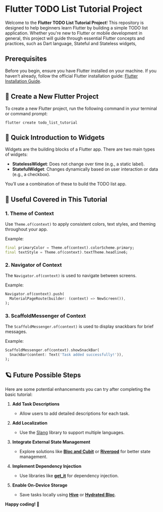 # Flutter TODO List Tutorial Project

Welcome to the **Flutter TODO List Tutorial Project**! This repository is designed to help beginners learn Flutter by building a simple TODO list application. Whether you're new to Flutter or mobile development in general, this project will guide through essential Flutter concepts and practices, such as Dart language, Stateful and Stateless widgets,

## Prerequisites

Before you begin, ensure you have Flutter installed on your machine. If you haven’t already, follow the official Flutter installation guide: [Flutter Installation Guide](https://docs.flutter.dev/get-started/install).

## 🌱 Create a New Flutter Project

To create a new Flutter project, run the following command in your terminal or command prompt:

```
flutter create todo_list_tutorial
```

## 🧐 Quick Introduction to Widgets

Widgets are the building blocks of a Flutter app. There are two main types of widgets:

- **StatelessWidget**: Does not change over time (e.g., a static label).
- **StatefulWidget**: Changes dynamically based on user interaction or data (e.g., a checkbox).

You’ll use a combination of these to build the TODO list app.

## 📖 Useful Covered in This Tutorial

### 1. **Theme of Context**

Use `Theme.of(context)` to apply consistent colors, text styles, and theming throughout your app.

Example:

```dart
final primaryColor = Theme.of(context).colorScheme.primary;
final textStyle = Theme.of(context).textTheme.headline6;
```

### 2. **Navigator of Context**

The `Navigator.of(context)` is used to navigate between screens.

Example:

```dart
Navigator.of(context).push(
  MaterialPageRoute(builder: (context) => NewScreen()),
);
```

### 3. **ScaffoldMessenger of Context**

The `ScaffoldMessenger.of(context)` is used to display snackbars for brief messages.

Example:

```dart
ScaffoldMessenger.of(context).showSnackBar(
  SnackBar(content: Text('Task added successfully!')),
);
```

## 🪐 Future Possible Steps

Here are some potential enhancements you can try after completing the basic tutorial:

1. **Add Task Descriptions**

   - Allow users to add detailed descriptions for each task.

2. **Add Localization**

   - Use the [Slang](https://pub.dev/packages/slang) library to support multiple languages.

3. **Integrate External State Management**

   - Explore solutions like **[Bloc and Cubit](https://pub.dev/packages/flutter_bloc)** or **[Riverpod](https://pub.dev/packages/flutter_riverpod)** for better state management.

4. **Implement Dependency Injection**

   - Use libraries like **[get_it](https://pub.dev/packages/get_it)** for dependency injection.

5. **Enable On-Device Storage**
   - Save tasks locally using **[Hive](https://pub.dev/packages/hive_flutter)** or **[Hydrated Bloc](https://pub.dev/packages/hydrated_bloc)**.

**Happy coding! 🚀**
